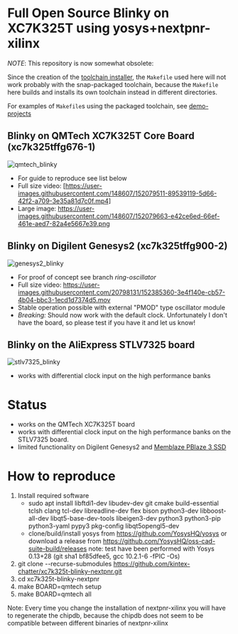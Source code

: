 # Full Open Source Blinky on XC7K325T using yosys+nextpnr-xilinx

*NOTE*: This repository is now somewhat obsolete:

Since the creation of the [toolchain installer](https://github.com/kintex-chatter/toolchain-installer), the
`Makefile` used here will not work probably with the snap-packaged toolchain,
because the `Makefile` here builds and installs its own toolchain instead in different directories.

For examples of `Makefile`s using the packaged toolchain, see [demo-projects](https://github.com/kintex-chatter/demo-projects)

## Blinky on QMTech XC7K325T Core Board (xc7k325tffg676-1)
![qmtech_blinky](https://user-images.githubusercontent.com/89043237/152394699-52cf5a22-5fd6-45b6-b9a2-3d2ca89d1fd0.gif)
- For guide to reproduce see list below
- Full size video: [https://user-images.githubusercontent.com/148607/152079511-89539119-5d66-42f2-a709-3e35a81d7c0f.mp4]
- Large image: https://user-images.githubusercontent.com/148607/152079663-e42ce6ed-66ef-461e-aed7-82a4e5667e39.png

## Blinky on Digilent Genesys2 (xc7k325tffg900-2)
![genesys2_blinky](https://user-images.githubusercontent.com/89043237/152396095-bc4dc672-1c3f-4a6a-8477-e953363d0f2f.gif)
- For proof of concept see branch *ring-oscillator*
- Full size video: https://user-images.githubusercontent.com/20798131/152385360-3e4f140e-cb57-4b04-bbc3-1ecd1d7374d5.mov
- Stable operation possible with external "PMOD" type oscillator module
- *Breaking:* Should now work with the default clock. Unfortunately I don't have the board, so please test if you have it and let us know!

## Blinky on the AliExpress STLV7325 board
![stlv7325_blinky](https://user-images.githubusercontent.com/148607/176102441-4fe2065f-4963-46c2-92b8-d6a5873fc28b.gif)
- works with differential clock input on the high performance banks

# Status
* works on the QMTech XC7K325T board
* works with differential clock input on the high performance banks on the STLV7325 board.
* limited functionality on Digilent Genesys2 and [Memblaze PBlaze 3 SSD](https://github.com/kintex-chatter/xc7k325t-blinky-nextpnr/issues/12)

# How to reproduce
1. Install required software
   - sudo apt install libftdi1-dev libudev-dev git cmake build-essential tclsh clang tcl-dev libreadline-dev flex bison python3-dev libboost-all-dev libqt5-base-dev-tools libeigen3-dev python3 python3-pip python3-yaml pypy3 pkg-config libqt5opengl5-dev
   - clone/build/install yosys from https://github.com/YosysHQ/yosys or download a release from https://github.com/YosysHQ/oss-cad-suite-build/releases
   note: test have been performed with Yosys 0.13+28 (git sha1 bf85dfee5, gcc 10.2.1-6 -fPIC -Os)
2. git clone --recurse-submodules https://github.com/kintex-chatter/xc7k325t-blinky-nextpnr.git
3. cd xc7k325t-blinky-nextpnr
4. make BOARD=qmtech setup
5. make BOARD=qmtech all

Note: Every time you change the installation of nextpnr-xilinx you will have to regenerate the chipdb,
because the chipdb does not seem to be compatible between different binaries of nextpnr-xilinx
